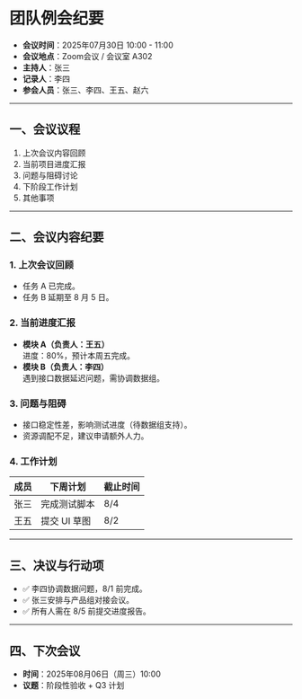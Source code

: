 # 团队例会纪要

- **会议时间**：2025年07月30日 10:00 - 11:00  
- **会议地点**：Zoom会议 / 会议室 A302  
- **主持人**：张三  
- **记录人**：李四  
- **参会人员**：张三、李四、王五、赵六

---

## 一、会议议程

1. 上次会议内容回顾
2. 当前项目进度汇报
3. 问题与阻碍讨论
4. 下阶段工作计划
5. 其他事项

---

## 二、会议内容纪要

### 1. 上次会议回顾
- 任务 A 已完成。
- 任务 B 延期至 8 月 5 日。

### 2. 当前进度汇报
- **模块 A（负责人：王五）**  
  进度：80%，预计本周五完成。
- **模块 B（负责人：李四）**  
  遇到接口数据延迟问题，需协调数据组。

### 3. 问题与阻碍
- 接口稳定性差，影响测试进度（待数据组支持）。
- 资源调配不足，建议申请额外人力。

### 4. 工作计划
| 成员 | 下周计划 | 截止时间 |
|------|----------|----------|
| 张三 | 完成测试脚本 | 8/4 |
| 王五 | 提交 UI 草图 | 8/2 |

---

## 三、决议与行动项

- ✅ 李四协调数据问题，8/1 前完成。
- ✅ 张三安排与产品组对接会议。
- ✅ 所有人需在 8/5 前提交进度报告。

---

## 四、下次会议

- **时间**：2025年08月06日（周三）10:00
- **议题**：阶段性验收 + Q3 计划
